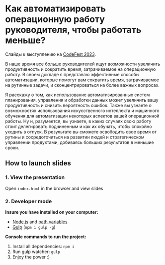 # Как автоматизировать операционную работу руководителя, чтобы работать меньше?

Слайды к выступлению на [CodeFest 2023](https://13.codefest.ru/lecture/2257).

В наше время все больше руководителей ищут возможности увеличить продуктивность и сократить время, затрачиваемое на операционную работу. В своем докладе я представлю эффективные способы автоматизации, которые помогут вам сократить время, затрачиваемое на рутинные задачи, и сконцентрироваться на более важных вопросах.

Я расскажу о том, как использование автоматизированных систем планирования, управления и обработки данных может увеличить вашу продуктивность и снизить вероятность ошибок. Также вы узнаете о возможностях использования искусственного интеллекта и машинного обучения для автоматизации некоторых аспектов вашей операционной работы. Ну и, разумеется, вы узнаете, в каких случаях свою работу стоит делегировать подчиненным и как их обучать, чтобы спокойно уходить в отпуск. В результате вы сможете освободить свое время от рутины и сосредоточиться на развитии людей и стратегическом управлении продуктами, добиваясь больших результатов в меньшие сроки.

## How to launch slides
### 1. View the presentation
Open `index.html` in the browser and view slides

### 2. Developer mode

__Insure you have installed on your computer:__

* [Node.js](https://nodejs.org/en/download/) and [path variables](http://stackoverflow.com/questions/8278143/node-js-how-to-run-node-command-from-any-path)
* [Gulp](http://gulpjs.com/) (`npm i gulp -g`)

__Console commands to run the project:__

1. Install all dependenсies: `npm i`
2. Run gulp watcher: `gulp`
3. Enjoy the power :)
